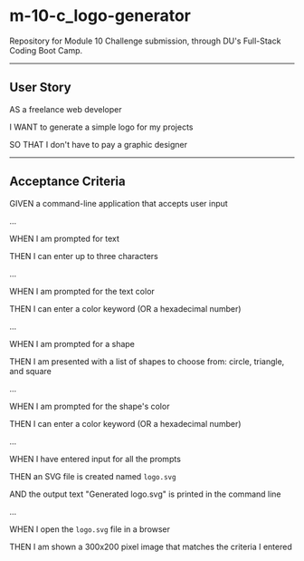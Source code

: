 # m-10-c_logo-generator

Repository for Module 10 Challenge submission, through DU's Full-Stack Coding Boot Camp.

---

## User Story

AS a freelance web developer

I WANT to generate a simple logo for my projects

SO THAT I don't have to pay a graphic designer

---

## Acceptance Criteria

GIVEN a command-line application that accepts user input

...

WHEN I am prompted for text

THEN I can enter up to three characters

...

WHEN I am prompted for the text color

THEN I can enter a color keyword (OR a hexadecimal number)

...

WHEN I am prompted for a shape

THEN I am presented with a list of shapes to choose from: circle, triangle, and square

...

WHEN I am prompted for the shape's color

THEN I can enter a color keyword (OR a hexadecimal number)

...

WHEN I have entered input for all the prompts

THEN an SVG file is created named `logo.svg`

AND the output text "Generated logo.svg" is printed in the command line

...

WHEN I open the `logo.svg` file in a browser

THEN I am shown a 300x200 pixel image that matches the criteria I entered
